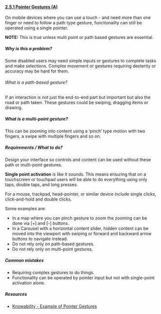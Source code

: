 #### [2.5.1 Pointer Gestures (A)](https://www.w3.org/TR/WCAG21/#pointer-gestures)

On mobile devices where you can use a touch - and need more than one finger or need to follow a path type gesture, functionality can still be operated using a single pointer.

<strong>NOTE:</strong> This is true unless multi point or path based gestures are essential.

##### Why is this a problem?

Some disabled users may need simple inputs or gestures to complete tasks and make selections. Complex movement or gestures requiring dexterity or accuracy may be hard for them. 

###### What is a path-based gesture?
If an interaction is not just the end-to-end part but important but also the road or path taken.  These gestures could be swiping, dragging items or drawing. 

##### What is a multi-point gesture?
This can be zooming into content using a ‘pinch’ type motion with two fingers, a swipe with multiple fingers and so on.

##### Requirements / What to do?

Design your interface so controls and content can be used without these path or multi-point gestures. 

<strong>Single point activation</strong> is like it sounds. This means ensuring that on a touchscreen or touchpad users will be able to do everything using only taps, double taps, and long presses. 

For a mouse, trackpad, head-pointer, or similar device include single clicks, click-and-hold and double clicks.

Some examples are:

* In a map where you can pinch gesture to zoom the zooming can be done via [+] and [-] buttons.
* In a Carousel with a horizontal content slider, hidden content can be moved into the viewport with swiping or forward and backward arrow buttons to navigate instead.
* Do not rely only on path-based gestures.
* Do not rely only on multi-point gestures.

##### Common mistakes

* Requiring complex gestures to do things.
* Functionality can be operated by pointer input but not with single-point activation alone.

##### Resources

* [Knowability - Example of Pointer Gestures](https://knowbility.org/blog/2018/WCAG21-251PointerGestures/)
